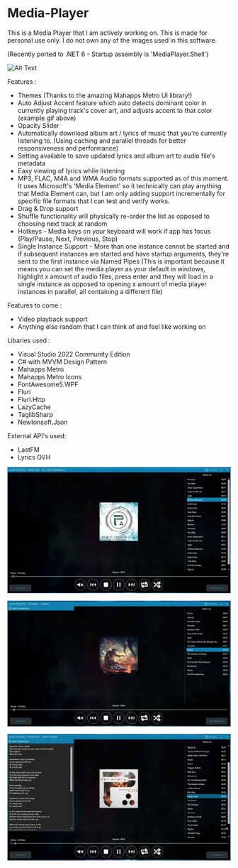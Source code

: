 # Media-Player

This is a Media Player that I am actively working on. This is made for personal use only. I do not own any of the images used in this software. 

(Recently ported to .NET 6 - Startup assembly is 'MediaPlayer.Shell')

![Alt Text](https://i.imgur.com/Xze4BCG.gif)

Features : 
- Themes (Thanks to the amazing Mahapps Metro UI library!)
- Auto Adjust Accent feature which auto detects dominant color in currently playing track's cover art, and adjusts accent to that color (example gif above)
- Opacity Slider
- Automatically download album art / lyrics of music that you're currently listening to. (Using caching and parallel threads for better responsiveness                   and performance)
- Setting available to save updated lyrics and album art to audio file's metadata
- Easy viewing of lyrics while listening
- MP3, FLAC, M4A and WMA Audio formats supported as of this moment. It uses Microsoft's 'Media Element' so it technically can play anything that Media Element can, but   I am only adding support incrementally for specific file formats that I can test and verify works.
- Drag & Drop support
- Shuffle functionality will physically re-order the list as opposed to choosing next track at random
- Hotkeys - Media keys on your keyboard will work if app has focus (Play/Pause, Next, Previous, Stop)
- Single Instance Support - More than one instance cannot be started and if subsequent instances are started and have startup arguments, they're sent to the first       instance via Named Pipes (This is important because it means you can set the media player as your default in windows, highlight x amount of audio files, press enter   and they will load in a single instance as opposed to opening x amount of media player instances in parallel, all containing a different file)

Features to come :

- Video playback support
- Anything else random that I can think of and feel like working on

Libaries used :

- Visual Studio 2022 Community Edition
- C# with MVVM Design Pattern
- Mahapps Metro 
- Mahapps Metro Icons
- FontAwesome5.WPF
- Flurl
- Flurl.Http
- LazyCache
- TaglibSharp
- Newtonsoft.Json

External API's used:
- LastFM
- Lyrics OVH

![Screenshot](./Screenshots/Main.JPG?raw=true "Screenshot")

![Screenshot - Lyrics Collapsed](./Screenshots/LyricsCollapsed.JPG?raw=true "Screenshot - Lyrics Collapsed")

![Screenshot - Lyrics Expanded](./Screenshots/LyricsExpanded.JPG?raw=true "Screenshot - Lyrics Expanded")
